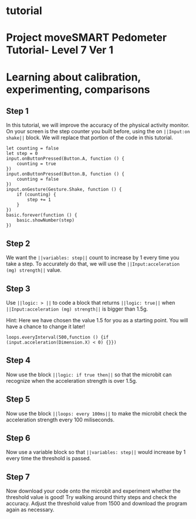 # tutorial
# Project moveSMART Pedometer Tutorial- Level 7 Ver 1
# Learning about calibration, experimenting, comparisons

## Step 1

In this tutorial, we will improve the accuracy of the physical activity monitor. On your screen is the step counter you built before, using the on ``||Input:on shake||`` block. We will replace that portion of the code in this tutorial.
```template
let counting = false
let step = 0
input.onButtonPressed(Button.A, function () {
    counting = true
})
input.onButtonPressed(Button.B, function () {
    counting = false
})
input.onGesture(Gesture.Shake, function () {
    if (counting) {
        step += 1
    }
})
basic.forever(function () {
    basic.showNumber(step)
})
```

## Step 2
We want the ``||variables: step||`` count to increase by 1 every time you take a step. To accurately do that, we will use the ``||Input:acceleration (mg) strength||`` value.

## Step 3
Use ``||logic: > ||`` to code a block that returns ``||logic: true||`` when ``||Input:acceleration (mg) strength||`` is bigger than 1.5g.

Hint: Here we have chosen the value 1.5 for you as a starting point. You will have a chance to change it later!
```blocks
loops.everyInterval(500,function () {if (input.acceleration(Dimension.X) < 0) {}})
```

## Step 4
Now use the block ``||logic: if true then||`` so that the microbit can recognize when the acceleration strength is over 1.5g.

## Step 5
Now use the block ``||loops: every 100ms||`` to make the microbit check the acceleration strength every 100 miliseconds.

## Step 6
Now use a variable block so that ``||variables: step||`` would increase by 1 every time the threshold is passed.

## Step 7
Now download your code onto the microbit and experiment whether the threshold value is good! Try walking around thirty steps and check the accuracy. Adjust the threshold value from 1500 and download the program again as necessary.